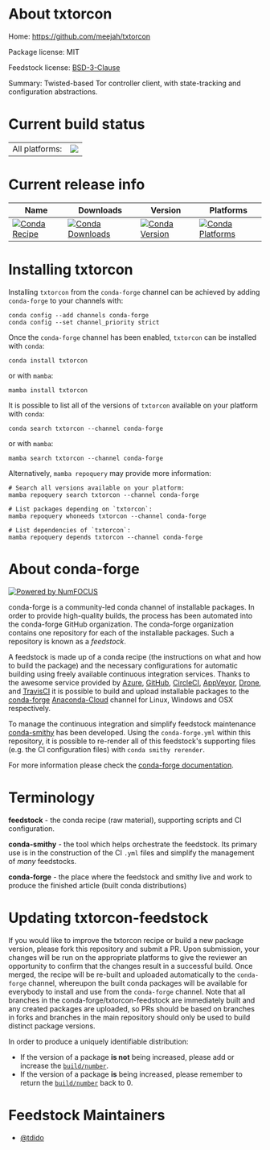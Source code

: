 About txtorcon
==============

Home: https://github.com/meejah/txtorcon

Package license: MIT

Feedstock license: [BSD-3-Clause](https://github.com/conda-forge/txtorcon-feedstock/blob/main/LICENSE.txt)

Summary: Twisted-based Tor controller client, with state-tracking and configuration abstractions.

Current build status
====================


<table><tr><td>All platforms:</td>
    <td>
      <a href="https://dev.azure.com/conda-forge/feedstock-builds/_build/latest?definitionId=13772&branchName=main">
        <img src="https://dev.azure.com/conda-forge/feedstock-builds/_apis/build/status/txtorcon-feedstock?branchName=main">
      </a>
    </td>
  </tr>
</table>

Current release info
====================

| Name | Downloads | Version | Platforms |
| --- | --- | --- | --- |
| [![Conda Recipe](https://img.shields.io/badge/recipe-txtorcon-green.svg)](https://anaconda.org/conda-forge/txtorcon) | [![Conda Downloads](https://img.shields.io/conda/dn/conda-forge/txtorcon.svg)](https://anaconda.org/conda-forge/txtorcon) | [![Conda Version](https://img.shields.io/conda/vn/conda-forge/txtorcon.svg)](https://anaconda.org/conda-forge/txtorcon) | [![Conda Platforms](https://img.shields.io/conda/pn/conda-forge/txtorcon.svg)](https://anaconda.org/conda-forge/txtorcon) |

Installing txtorcon
===================

Installing `txtorcon` from the `conda-forge` channel can be achieved by adding `conda-forge` to your channels with:

```
conda config --add channels conda-forge
conda config --set channel_priority strict
```

Once the `conda-forge` channel has been enabled, `txtorcon` can be installed with `conda`:

```
conda install txtorcon
```

or with `mamba`:

```
mamba install txtorcon
```

It is possible to list all of the versions of `txtorcon` available on your platform with `conda`:

```
conda search txtorcon --channel conda-forge
```

or with `mamba`:

```
mamba search txtorcon --channel conda-forge
```

Alternatively, `mamba repoquery` may provide more information:

```
# Search all versions available on your platform:
mamba repoquery search txtorcon --channel conda-forge

# List packages depending on `txtorcon`:
mamba repoquery whoneeds txtorcon --channel conda-forge

# List dependencies of `txtorcon`:
mamba repoquery depends txtorcon --channel conda-forge
```


About conda-forge
=================

[![Powered by
NumFOCUS](https://img.shields.io/badge/powered%20by-NumFOCUS-orange.svg?style=flat&colorA=E1523D&colorB=007D8A)](https://numfocus.org)

conda-forge is a community-led conda channel of installable packages.
In order to provide high-quality builds, the process has been automated into the
conda-forge GitHub organization. The conda-forge organization contains one repository
for each of the installable packages. Such a repository is known as a *feedstock*.

A feedstock is made up of a conda recipe (the instructions on what and how to build
the package) and the necessary configurations for automatic building using freely
available continuous integration services. Thanks to the awesome service provided by
[Azure](https://azure.microsoft.com/en-us/services/devops/), [GitHub](https://github.com/),
[CircleCI](https://circleci.com/), [AppVeyor](https://www.appveyor.com/),
[Drone](https://cloud.drone.io/welcome), and [TravisCI](https://travis-ci.com/)
it is possible to build and upload installable packages to the
[conda-forge](https://anaconda.org/conda-forge) [Anaconda-Cloud](https://anaconda.org/)
channel for Linux, Windows and OSX respectively.

To manage the continuous integration and simplify feedstock maintenance
[conda-smithy](https://github.com/conda-forge/conda-smithy) has been developed.
Using the ``conda-forge.yml`` within this repository, it is possible to re-render all of
this feedstock's supporting files (e.g. the CI configuration files) with ``conda smithy rerender``.

For more information please check the [conda-forge documentation](https://conda-forge.org/docs/).

Terminology
===========

**feedstock** - the conda recipe (raw material), supporting scripts and CI configuration.

**conda-smithy** - the tool which helps orchestrate the feedstock.
                   Its primary use is in the construction of the CI ``.yml`` files
                   and simplify the management of *many* feedstocks.

**conda-forge** - the place where the feedstock and smithy live and work to
                  produce the finished article (built conda distributions)


Updating txtorcon-feedstock
===========================

If you would like to improve the txtorcon recipe or build a new
package version, please fork this repository and submit a PR. Upon submission,
your changes will be run on the appropriate platforms to give the reviewer an
opportunity to confirm that the changes result in a successful build. Once
merged, the recipe will be re-built and uploaded automatically to the
`conda-forge` channel, whereupon the built conda packages will be available for
everybody to install and use from the `conda-forge` channel.
Note that all branches in the conda-forge/txtorcon-feedstock are
immediately built and any created packages are uploaded, so PRs should be based
on branches in forks and branches in the main repository should only be used to
build distinct package versions.

In order to produce a uniquely identifiable distribution:
 * If the version of a package **is not** being increased, please add or increase
   the [``build/number``](https://docs.conda.io/projects/conda-build/en/latest/resources/define-metadata.html#build-number-and-string).
 * If the version of a package **is** being increased, please remember to return
   the [``build/number``](https://docs.conda.io/projects/conda-build/en/latest/resources/define-metadata.html#build-number-and-string)
   back to 0.

Feedstock Maintainers
=====================

* [@tdido](https://github.com/tdido/)

